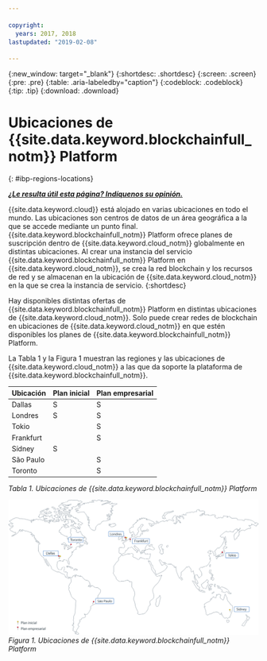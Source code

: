 ```yaml
---

copyright:
  years: 2017, 2018
lastupdated: "2019-02-08"

---
```


{:new_window: target="_blank"}
{:shortdesc: .shortdesc}
{:screen: .screen}
{:pre: .pre}
{:table: .aria-labeledby="caption"}
{:codeblock: .codeblock}
{:tip: .tip}
{:download: .download}


# Ubicaciones de {{site.data.keyword.blockchainfull_notm}} Platform
{: #ibp-regions-locations}


***[¿Le resulta útil esta página? Indíquenos su opinión.](https://www.surveygizmo.com/s3/4501493/IBM-Blockchain-Documentation)***


{{site.data.keyword.cloud}} está alojado en varias ubicaciones en todo el mundo. Las ubicaciones son centros de datos de un área geográfica a la que se accede mediante un punto final. {{site.data.keyword.blockchainfull_notm}} Platform ofrece planes de suscripción dentro de {{site.data.keyword.cloud_notm}} globalmente en distintas ubicaciones. Al crear una instancia del servicio {{site.data.keyword.blockchainfull_notm}} Platform en {{site.data.keyword.cloud_notm}}, se crea la red blockchain y los recursos de red y se almacenan en la ubicación de {{site.data.keyword.cloud_notm}} en la que se crea la instancia de servicio.
{:shortdesc}

Hay disponibles distintas ofertas de {{site.data.keyword.blockchainfull_notm}} Platform en distintas ubicaciones de {{site.data.keyword.cloud_notm}}. Solo puede crear redes de blockchain en ubicaciones de {{site.data.keyword.cloud_notm}} en que estén disponibles los planes de {{site.data.keyword.blockchainfull_notm}} Platform.

La Tabla 1 y la Figura 1 muestran las regiones y las ubicaciones de {{site.data.keyword.cloud_notm}} a las que da soporte la plataforma de {{site.data.keyword.blockchainfull_notm}}.

| Ubicación | Plan inicial | Plan empresarial |
|--------|----------|----------|
| Dallas | S | S |
| Londres | S | S |
| Tokio |  | S |
| Frankfurt |  | S |
| Sídney | S |  |
| São Paulo |  | S |
| Toronto |  | S |

_Tabla 1. Ubicaciones de {{site.data.keyword.blockchainfull_notm}} Platform_


![Ubicaciones de {{site.data.keyword.blockchainfull_notm}} Platform](../images/ibp_regions.png "Ubicaciones de {{site.data.keyword.blockchainfull_notm}} Platform")  
_Figura 1. Ubicaciones de {{site.data.keyword.blockchainfull_notm}} Platform_
